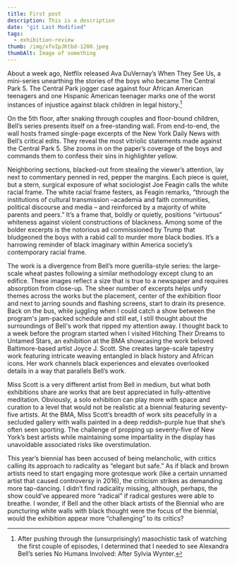 ```yaml
---
title: First post
description: This is a description
date: "git Last Modified"
tags:
  - exhibition-review
thumb: /img/xfoIpJKtbd-1200.jpeg
thumbAlt: Image of something
---
```


About a week ago, Netflix released Ava DuVernay’s When They See Us, a mini-series unearthing the stories of the boys who became The Central Park 5. The Central Park jogger case against four African American teenagers and one Hispanic American teenager marks one of the worst instances of injustice against black children in legal history.[^first]

[^first]: After pushing through the (unsurprisingly) masochistic task of watching the first couple of episodes, I determined that I needed to see Alexandra Bell’s series No Humans Involved: After Sylvia Wynter.

On the 5th floor, after snaking through couples and floor-bound children, Bell’s series presents itself on a free-standing wall. From end-to-end, the wall hosts framed single-page excerpts of the New York Daily News with Bell’s critical edits. They reveal the most vitriolic statements made against the Central Park 5. She zooms in on the paper’s coverage of the boys and commands them to confess their sins in highlighter yellow.

Neighboring sections, blacked-out from stealing the viewer’s attention, lay next to commentary penned in red, pepper the margins. Each piece is quiet, but a stern, surgical exposure of what sociologist Joe Feagin calls the white racial frame. The white racial frame festers, as Feagin remarks, “through the institutions of cultural transmission –academia and faith communities, political discourse and media – and reinforced by a majority of white parents and peers.” It’s a frame that, boldly or quietly, positions “virtuous” whiteness against violent constructions of blackness. Among some of the bolder excerpts is the notorious ad commissioned by Trump that bludgeoned the boys with a rabid call to murder more black bodies. It’s a harrowing reminder of black imaginary within America society’s contemporary racial frame.

The work is a divergence from Bell’s more guerilla-style series: the large-scale wheat pastes following a similar methodology except clung to an edifice. These images reflect a size that is true to a newspaper and requires absorption from close-up. The sheer number of excerpts helps unify themes across the works but the placement, center of the exhibition floor and next to jarring sounds and flashing screens, start to drain its presence. Back on the bus, while juggling when I could catch a show between the program's jam-packed schedule and still eat, I still thought about the surroundings of Bell's work that ripped my attention away. I thought back to a week before the program started when I visited Hitching Their Dreams to Untamed Stars, an exhibition at the BMA showcasing the work beloved Baltimore-based artist Joyce J. Scott. She creates large-scale tapestry work featuring intricate weaving entangled in black history and African icons. Her work channels black experiences and elevates overlooked details in a way that parallels Bell’s work.

Miss Scott is a very different artist from Bell in medium, but what both exhibitions share are works that are best appreciated in fully-attentive meditation. Obviously, a solo exhibition can play more with space and curation to a level that would not be realistic at a biennial featuring seventy-five artists. At the BMA, Miss Scott’s breadth of work sits peacefully in a secluded gallery with walls painted in a deep reddish-purple hue that she’s often seen sporting. The challenge of propping up seventy-five of New York’s best artists while maintaining some impartiality in the display has unavoidable associated risks like overstimulation.

This year’s biennial has been accused of being melancholic, with critics calling its approach to radicality as “elegant but safe.” As if black and brown artists need to start engaging more grotesque work (like a certain unnamed artist that caused controversy in 2016), the criticism strikes as demanding more tap-dancing. I didn’t find radicality missing, although, perhaps, the show could’ve appeared more “radical” if radical gestures were able to breathe. I wonder, if Bell and the other black artists of the Biennial who are puncturing white walls with black thought were the focus of the biennial, would the exhibition appear more “challenging” to its critics?
